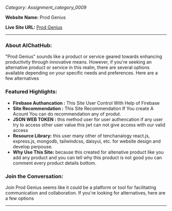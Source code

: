 *Category: Assignment_category_0009*

**Website Name:** Prod Genius

**Live Site URL:** [Prod Genius](https://query-project-server.vercel.app)

---

### About AIChatHub:

"Prod Genius" sounds like a product or service geared towards enhancing productivity through innovative means. However, if you're seeking an alternative product or service in this realm, there are several options available depending on your specific needs and preferences. Here are a few alternatives

### Featured Highlights:

- **Firebase Authancation :** This Site User Control With Help of Firebase
- **Site Recommendation :** This Site Recommendation If You create A Acount You can do recommendation any of produt.
- **JSON WEB TOKEN :** this method user for user authencation if any user try to access other user value this jwt can not give access with our valid access
- **Resource Library:** this user many other of tenchanalogy react.js, express.js, mongodb, tailwindcss, daisyui, etc. for website design and develop perpouse.
- **Why Use This Site:** because this created for altenative product like you add any product and you can tell why this product is not good you can comment every product details bottom.

### Join the Conversation:

Join Prod Genius  seems like it could be a platform or tool for facilitating communication and collaboration. If you're looking for alternatives, here are a few options

--- 

